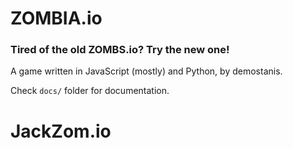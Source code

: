 # ZOMBIA.io
### Tired of the old ZOMBS.io? Try the new one!

A game written in JavaScript (mostly)
and Python, by demostanis.

Check `docs/` folder
for documentation.
# JackZom.io
